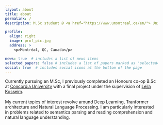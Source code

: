 ```yaml
---
layout: about
title: about
permalink: /
description: M.Sc student @ <a href="https://www.umontreal.ca/en/"> Université de Montréal</a>, affiliated with <a href="https://mila.quebec/en/"> MILA - Quebec AI Institute </a>.

profile:
  align: right
  image: prof_pic.jpg
  address: >
    <p>Montréal, QC, Canada</p>

news: true  # includes a list of news items
selected_papers: false # includes a list of papers marked as "selected={true}"
social: true  # includes social icons at the bottom of the page
---
```


Currently pursuing an M.Sc, 
I previously completed an Honours co-op B.Sc at [Concordia University](https://www.concordia.ca) with a final project under 
the supervision of [Leila Kosseim](https://users.encs.concordia.ca/~kosseim/). <br><br>
My current topics of interest revolve around Deep Learning, Tranformer architecture and Natural Language Processing.
I am particularly interested in problems related to semantics parsing and reading comprehension and
natural language understanding.  <br>
